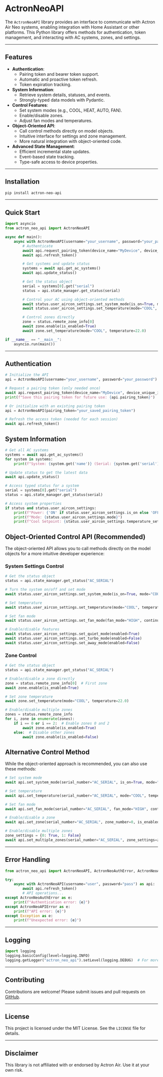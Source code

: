 # ActronNeoAPI

The `ActronNeoAPI` library provides an interface to communicate with Actron Air Neo systems, enabling integration with Home Assistant or other platforms. This Python library offers methods for authentication, token management, and interacting with AC systems, zones, and settings.

---

## Features

- **Authentication**:
  - Pairing token and bearer token support.
  - Automatic and proactive token refresh.
  - Token expiration tracking.
- **System Information**:
  - Retrieve system details, statuses, and events.
  - Strongly-typed data models with Pydantic.
- **Control Features**:
  - Set system modes (e.g., COOL, HEAT, AUTO, FAN).
  - Enable/disable zones.
  - Adjust fan modes and temperatures.
- **Object-Oriented API**:
  - Call control methods directly on model objects.
  - Intuitive interface for settings and zone management.
  - More natural integration with object-oriented code.
- **Advanced State Management**:
  - Efficient incremental state updates.
  - Event-based state tracking.
  - Type-safe access to device properties.

---

## Installation

```bash
pip install actron-neo-api
```

---

## Quick Start

```python
import asyncio
from actron_neo_api import ActronNeoAPI

async def main():
    async with ActronNeoAPI(username="your_username", password="your_password") as api:
        # Authenticate
        await api.request_pairing_token(device_name="MyDevice", device_unique_id="123456789")
        await api.refresh_token()

        # Get systems and update status
        systems = await api.get_ac_systems()
        await api.update_status()

        # Get the status object
        serial = systems[0].get("serial")
        status = api.state_manager.get_status(serial)

        # Control your AC using object-oriented methods
        await status.user_aircon_settings.set_system_mode(is_on=True, mode="COOL")
        await status.user_aircon_settings.set_temperature(mode="COOL", temperature=23.0)

        # Control zones directly
        zone = status.remote_zone_info[0]
        await zone.enable(is_enabled=True)
        await zone.set_temperature(mode="COOL", temperature=22.0)

if __name__ == "__main__":
    asyncio.run(main())
```

---

## Authentication

```python
# Initialize the API
api = ActronNeoAPI(username="your_username", password="your_password")

# Request a pairing token (only needed once)
await api.request_pairing_token(device_name="MyDevice", device_unique_id="123456789")
print(f"Save this pairing token for future use: {api.pairing_token}")

# Or initialize with an existing pairing token
api = ActronNeoAPI(pairing_token="your_saved_pairing_token")

# Refresh the access token (needed for each session)
await api.refresh_token()
```

## System Information

```python
# Get all AC systems
systems = await api.get_ac_systems()
for system in systems:
    print(f"System: {system.get('name')} (Serial: {system.get('serial')})")

# Update status to get the latest data
await api.update_status()

# Access typed status for a system
serial = systems[0].get("serial")
status = api.state_manager.get_status(serial)

# Access system properties
if status and status.user_aircon_settings:
    print(f"Power: {'ON' if status.user_aircon_settings.is_on else 'OFF'}")
    print(f"Mode: {status.user_aircon_settings.mode}")
    print(f"Cool Setpoint: {status.user_aircon_settings.temperature_setpoint_cool_c}°C")
```

## Object-Oriented Control API (Recommended)

The object-oriented API allows you to call methods directly on the model objects for a more intuitive developer experience:

### System Settings Control

```python
# Get the status object
status = api.state_manager.get_status("AC_SERIAL")

# Turn the system on/off and set mode
await status.user_aircon_settings.set_system_mode(is_on=True, mode="COOL")

# Set temperature
await status.user_aircon_settings.set_temperature(mode="COOL", temperature=23.0)

# Set fan mode
await status.user_aircon_settings.set_fan_mode(fan_mode="HIGH", continuous=False)

# Enable/disable features
await status.user_aircon_settings.set_quiet_mode(enabled=True)
await status.user_aircon_settings.set_turbo_mode(enabled=False)
await status.user_aircon_settings.set_away_mode(enabled=False)
```

### Zone Control

```python
# Get the status object
status = api.state_manager.get_status("AC_SERIAL")

# Enable/disable a zone directly
zone = status.remote_zone_info[0]  # First zone
await zone.enable(is_enabled=True)

# Set zone temperature
await zone.set_temperature(mode="COOL", temperature=22.0)

# Enable/disable multiple zones
zones = status.remote_zone_info
for i, zone in enumerate(zones):
    if i == 0 or i == 2:  # Enable zones 0 and 2
        await zone.enable(is_enabled=True)
    else:  # Disable other zones
        await zone.enable(is_enabled=False)
```

## Alternative Control Method

While the object-oriented approach is recommended, you can also use these methods:

```python
# Set system mode
await api.set_system_mode(serial_number="AC_SERIAL", is_on=True, mode="COOL")

# Set temperature
await api.set_temperature(serial_number="AC_SERIAL", mode="COOL", temperature=24.0)

# Set fan mode
await api.set_fan_mode(serial_number="AC_SERIAL", fan_mode="HIGH", continuous=False)

# Enable/disable a zone
await api.set_zone(serial_number="AC_SERIAL", zone_number=0, is_enabled=True)

# Enable/disable multiple zones
zone_settings = {0: True, 1: False}
await api.set_multiple_zones(serial_number="AC_SERIAL", zone_settings=zone_settings)
```

---

## Error Handling

```python
from actron_neo_api import ActronNeoAPI, ActronNeoAuthError, ActronNeoAPIError

try:
    async with ActronNeoAPI(username="user", password="pass") as api:
        await api.refresh_token()
        # API operations...
except ActronNeoAuthError as e:
    print(f"Authentication error: {e}")
except ActronNeoAPIError as e:
    print(f"API error: {e}")
except Exception as e:
    print(f"Unexpected error: {e}")
```

---

## Logging

```python
import logging
logging.basicConfig(level=logging.INFO)
logging.getLogger("actron_neo_api").setLevel(logging.DEBUG)  # For more detailed logging
```

---

## Contributing

Contributions are welcome! Please submit issues and pull requests on [GitHub](https://github.com/kclif9/actronneoapi).

---

## License

This project is licensed under the MIT License. See the `LICENSE` file for details.

---

## Disclaimer

This library is not affiliated with or endorsed by Actron Air. Use it at your own risk.
